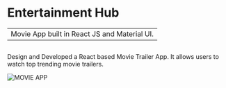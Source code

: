 # Entertainment Hub
<table>
<tr>
<td>
  Movie App built in React JS and Material UI.
</td>
</tr>
</table>

##
Design and Developed a React based Movie Trailer App. It
allows users to watch top trending movie trailers.

![MOVIE APP](https://user-images.githubusercontent.com/51760520/124705920-1172ac80-df14-11eb-9568-1e91968b1273.png)
